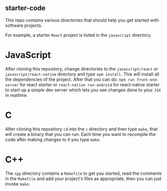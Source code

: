 starter-code
--------------

This repo contains various directories that should help you get
started with software projects. 

For example, a starter `React` project is listed in the `javascript`
directory. 

# JavaScript
After cloning this repository, change directories to the `javascript/react` or `javascript/react-native`
directory and type `npm install`. This will install all the
dependencies of the project. After that you can do: `npm run
front-end-server` for react starter or `react-native run-android` for react-native starter to start up a simple dev server which lets you see changes done to your `JSX` in realtime.

# C
After cloning this repository `cd` into the `c` directory
and then type `make`, that will create a binary that you can 
run. Each time you want to recompile the code after making changes
to it you type `make`.

# C++ 
The `cpp` directory contains a `Makefile` to get you started, read the
comments in the `Makefile` and add your project's files as
appropriate, then you can just invoke `make`.
